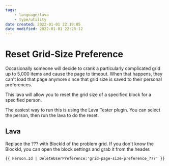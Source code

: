 ```yaml
---
tags:
    - language/lava
    - type/utility
date created: 2022-01-01 22:19:05
date modified: 2022-01-01 22:28:12
---
```


# Reset Grid-Size Preference

Occasionally someone will decide to crank a particularly complicated grid up to 5,000 items and cause the page to timeout. When that happens, they can't load that page anymore since that grid size is saved to their personal preferences.

This lava will allow you to reset the grid size of a specified block for a specified person.

The easiest way to run this is using the Lava Tester plugin. You can select the person, then run the lava to do the reset.

## Lava

Replace the ??? with BlockId of the problem grid. If you don't know the BlockId, you can open the block settings and grab it from the header.

`{{ Person.Id | DeleteUserPreference:'grid-page-size-preference_???' }}`  
